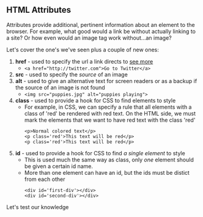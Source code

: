 ## HTML Attributes

Attributes provide additional, pertinent information about an element to the browser. For example, what good would a link be without actually linking to a site? Or how even would an image tag work without...an image?

Let's cover the one's we've seen plus a couple of new ones:

1. **href** - used to specify the url a link directs to [see more](https://www.w3schools.com/tags/att_a_href.asp)
    - `<a href="http://twitter.com">Go to Twitter</a>`
2. **src** - used to specify the *source* of an image
3. **alt** - used to give an alternative text for screen readers or as a backup if the source of an image is not found
    - `<img src="puppies.jpg" alt="puppies playing">`
4. **class** - used to provide a hook for CSS to find elements to style
    - For example, in CSS, we can specify a rule that all elements with a class of 'red' be rendered with red text. On the HTML side, we must mark the elements that we want to have red text with the class 'red'
        ```
        <p>Normal colored text</p>
        <p class='red'>This text will be red</p>
        <p class='red'>This text will be red</p>
        ```
5. **id** - used to provide a hook for CSS to find *a single element* to style
    - This is used much the same way as class, only *one* element should be given a certain id name.
    - More than one element can have an id, but the ids must be distict from each other
        ```
        <div id='first-div'></div>
        <div id='second-div'></div>
        ```

<p class="closing">Let's test our knowledge</p>